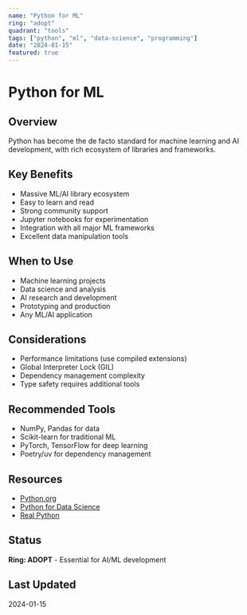 ```yaml
---
name: "Python for ML"
ring: "adopt"
quadrant: "tools"
tags: ["python", "ml", "data-science", "programming"]
date: "2024-01-15"
featured: true
---
```


# Python for ML

## Overview
Python has become the de facto standard for machine learning and AI development, with rich ecosystem of libraries and frameworks.

## Key Benefits
- Massive ML/AI library ecosystem
- Easy to learn and read
- Strong community support
- Jupyter notebooks for experimentation
- Integration with all major ML frameworks
- Excellent data manipulation tools

## When to Use
- Machine learning projects
- Data science and analysis
- AI research and development
- Prototyping and production
- Any ML/AI application

## Considerations
- Performance limitations (use compiled extensions)
- Global Interpreter Lock (GIL)
- Dependency management complexity
- Type safety requires additional tools

## Recommended Tools
- NumPy, Pandas for data
- Scikit-learn for traditional ML
- PyTorch, TensorFlow for deep learning
- Poetry/uv for dependency management

## Resources
- [Python.org](https://python.org)
- [Python for Data Science](https://www.python.org/about/gettingstarted/)
- [Real Python](https://realpython.com)

## Status
**Ring: ADOPT** - Essential for AI/ML development

## Last Updated
2024-01-15
